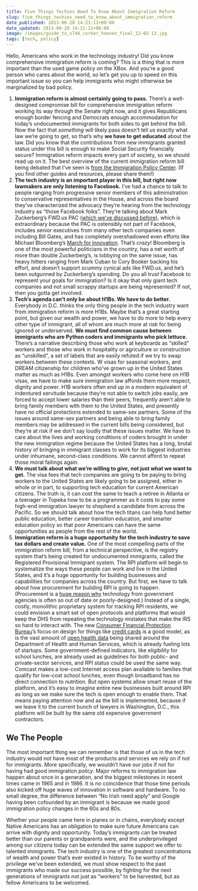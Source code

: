 ```yaml
---
title: Five Things Techies Need To Know About Immigration Reform
slug: five_things_techies_need_to_know_about_immigration_reform
date_published: 2013-06-20 14:21:11+00:00
date_updated: 2013-06-20 14:21:11+00:00
image: /images/guide_to_s744_corker_hoeven_final_12-02-13.jpg
tags: [tech, policy]
---
```

Hello, Americans who work in the technology industry! Did you know comprehensive immigration reform is coming? This is a thing that is more important than the used game policy on the XBox. And you’re a good person who cares about the world, so let’s get you up to speed on this important issue so you can help immigrants who might otherwise be marginalized by bad policy.

1. **Immigration reform is almost certainly going to pass.** There’s a well-designed compromise bill for comprehensive immigration reform working its way through the Senate right now, and it gives Republicans enough border fencing and Democrats enough accommodation for today’s undocumented immigrants for both sides to get behind the bill. Now the fact that *something* will likely pass doesn’t tell us exactly what law we’re going to get, so that’s why **we have to get educated** about the law. Did you know that the contributions from new immigrants granted status under this bill is enough to make Social Security financially secure? Immigration reform impacts every part of society, so we should read up on it. The best overview of the current immigration reform bill being debated that I’ve seen is [from the Immigration Policy Center](http://www.immigrationpolicy.org/special-reports/guide-s744-understanding-2013-senate-immigration-bill). (If you find other guides and resources, please share them!)
2. **The tech industry is an important player in this bill, but right now lawmakers are only listening to Facebook.** I’ve had a chance to talk to people ranging from progressive senior members of this administration to conservative representatives in the House, and across the board they’ve characterized the advocacy they’re hearing from the technology industry as “those Facebook folks”. They’re talking about Mark Zuckerberg’s FWD.us PAC ([which we’ve discussed before](/2013/05/zuckerberg-fwd-pac.html)), which is extraordinary because the PAC is ostensibly not part of Facebook, includes senior executives from many other tech companies even including Bill Gates, and has completely overshadowed even efforts like Michael Bloomberg’s [March for Innovation](http://www.marchforinnovation.com/). That’s *crazy*! Bloomberg is one of the most powerful politicians in the country, has a net worth of more than double Zuckerberg’s, is lobbying on the same issue, has heavy hitters ranging from Mark Cuban to Cory Booker backing his effort, and doesn’t support scummy cynical ads like FWD.us, and he’s been outgunned by Zuckerberg’s spending. Do you all trust Facebook to represent your goals for immigration? Is it okay that only giant tech companies and not small scrappy startups are being represented? If not, then you gotta get involved.
3. **Tech’s agenda can’t only be about H1Bs. We have to do better.** Everybody in D.C. thinks the only thing people in the tech industry want from immigration reform is more H1Bs. Maybe that’s a great starting point, but given our wealth and power, we have to do more to help every other type of immigrant, all of whom are much more at risk for being ignored or underserved. **We must find common cause between immigrants who are Python coders and immigrants who pick lettuce.** There’s a narrative describing those who work at keyboards as “skilled” workers and those who work in hospitality or agriculture or construction as “unskilled”, a set of labels that are easily refuted if we try to swap workers between these contexts. W visas for seasonal workers, and DREAM citizenship for children who’ve grown up in the United States matter as much as H1Bs. Even amongst workers who come here on H1B visas, we have to make sure immigration law affords them more respect, dignity and power. H1B workers often end up in a modern equivalent of indentured servitude because they’re not able to switch jobs easily, are forced to accept lower salaries than their peers, frequently aren’t able to bring family members with them to the United States, and presently have no official protections extended to same-sex partners. Some of the issues around same-sex partners and being able to bring family members may be addressed in the current bills being considered, but they’re at risk if we don’t say loudly that these issues matter. We have to care about the lives and working conditions of coders brought in under the new immigration regime because the United States has a long, brutal history of bringing in immigrant classes to work for its biggest industries under inhumane, second-class conditions. We cannot afford to repeat those moral failings again.
4. **We must talk about what we’re willing to *give*, not just what we want to get.** The visa fees that tech companies are going to be paying to bring workers to the United States are likely going to be assigned, either in whole or in part, to supporting tech education for current American citizens. The truth is, it can cost the same to teach a retiree in Atlanta or a teenager in Topeka how to be a programmer as it costs to pay some high-end immigration lawyer to shepherd a candidate from across the Pacific. So we should talk about how the tech titans can help fund better public education, better career transition education, and smarter education policy so that poor Americans can have the same opportunities as people from the rest of the world.
5. **Immigration reform is a huge opportunity for the tech industry to save tax dollars and create value.** One of the most compelling parts of the immigration reform bill, from a technical perspective, is the registry system that’s being created for undocumented immigrants, called the Registered Provisional Immigrant system. The RPI platform will begin to systematize the ways these people can work and live in the United States, and it’s a huge opportunity for building businesses and capabilities for companies across the country. But first, we have to talk about how procurement for building RPI is going to happen. (Procurement is a [huge reason why](http://www.dobt.co/An-Open-Government-Story/) technology from government agencies is often so out of date or poorly-designed.) Instead of a single, costly, monolithic proprietary system for tracking RPI residents, we could envision a smart set of open protocols and platforms that would keep the DHS from repeating the technology mistakes that make the IRS so hard to interact with. The new [Consumer Financial Protection Bureau](http://www.consumerfinance.gov/)’s focus on design for things like [credit cards](http://www.consumerfinance.gov/credit-cards/knowbeforeyouowe/) is a good model, as is the vast amount of [open health data](http://www.healthdata.gov/) being shared around the Department of Health and Human Services, which is already fueling lots of startups. Some government-defined indicators, like eligibility for school lunches, are already used as guidelines for both public- and private-sector services, and RPI status could be used the same way. Comcast makes a low-cost Internet access plan available to families that qualify for low-cost school lunches, even though broadband has no direct connection to nutrition. But open systems allow smart reuse of the platform, and it’s easy to imagine entire new businesses built around RPI as long as we make sure the tech is open enough to enable them. That means paying attention now and as the bill is implemented, because if we leave it to the current bunch of lawyers in Washington, D.C., this platform will be built by the same old expensive government contractors.

## We The People

The most important thing we can remember is that those of us in the tech industry would not have most of the products and services we rely on if not for immigrants. More specifically, we wouldn’t have our jobs if not for having had good immigration *policy*. Major reforms to immigration law happen about once in a generation, and the biggest milestones in recent times came in 1965 and in 1986. It is no coincidence that those time periods also kicked off huge waves of innovation in software and hardware. To no small degree, the difference between “No Irish need apply” and Google having been cofounded by an immigrant is because we made good immigration policy changes in the 60s and 80s.

Whether your people came here in planes or in chains, everybody except Native Americans has an obligation to make sure future Americans can arrive with dignity and opportunity. Today’s immigrants can be treated better than our parents or grandparents were, and the underprivileged among our citizens today can be extended the same support we offer to talented immigrants. The tech industry is one of the greatest concentrations of wealth and power that’s ever existed in history. To be worthy of the privilege we’ve been extended, we must show respect to the past immigrants who made our success possible, by fighting for the next generations of immigrants not just as “workers” to be harvested, but as fellow Americans to be welcomed.
